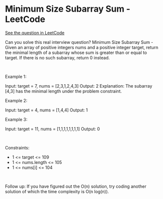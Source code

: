 # Minimum Size Subarray Sum - LeetCode
[See the question in LeetCode](https://leetcode.com/problems/minimum-size-subarray-sum/submissions/1607831614/?envType=study-plan-v2&envId=top-interview-150)

Can you solve this real interview question? Minimum Size Subarray Sum - Given an array of positive integers nums and a positive integer target, return the minimal length of a subarray whose sum is greater than or equal to target. If there is no such subarray, return 0 instead.

 

Example 1:


Input: target = 7, nums = [2,3,1,2,4,3]
Output: 2
Explanation: The subarray [4,3] has the minimal length under the problem constraint.


Example 2:


Input: target = 4, nums = [1,4,4]
Output: 1


Example 3:


Input: target = 11, nums = [1,1,1,1,1,1,1,1]
Output: 0


 

Constraints:

 * 1 <= target <= 109
 * 1 <= nums.length <= 105
 * 1 <= nums[i] <= 104

 

Follow up: If you have figured out the O(n) solution, try coding another solution of which the time complexity is O(n log(n)).

